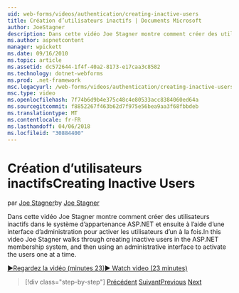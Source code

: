 ```yaml
---
uid: web-forms/videos/authentication/creating-inactive-users
title: Création d’utilisateurs inactifs | Documents Microsoft
author: JoeStagner
description: Dans cette vidéo Joe Stagner montre comment créer des utilisateurs inactifs dans le système d’appartenance ASP.NET et ensuite à l’aide d’une interface d’administration pour activer les utilisateurs un...
ms.author: aspnetcontent
manager: wpickett
ms.date: 09/16/2010
ms.topic: article
ms.assetid: dc572644-1f4f-40a2-8173-e17caa3c8582
ms.technology: dotnet-webforms
ms.prod: .net-framework
msc.legacyurl: /web-forms/videos/authentication/creating-inactive-users
msc.type: video
ms.openlocfilehash: 7f74b6d9b4e375c48c4e80533acc8384060ed64a
ms.sourcegitcommit: f8852267f463b62d7f975e56bea9aa3f68fbbdeb
ms.translationtype: MT
ms.contentlocale: fr-FR
ms.lasthandoff: 04/06/2018
ms.locfileid: "30884400"
---
```

<a name="creating-inactive-users"></a><span data-ttu-id="1a9dc-103">Création d’utilisateurs inactifs</span><span class="sxs-lookup"><span data-stu-id="1a9dc-103">Creating Inactive Users</span></span>
====================
<span data-ttu-id="1a9dc-104">par [Joe Stagner](https://github.com/JoeStagner)</span><span class="sxs-lookup"><span data-stu-id="1a9dc-104">by [Joe Stagner](https://github.com/JoeStagner)</span></span>

<span data-ttu-id="1a9dc-105">Dans cette vidéo Joe Stagner montre comment créer des utilisateurs inactifs dans le système d’appartenance ASP.NET et ensuite à l’aide d’une interface d’administration pour activer les utilisateurs d’un à la fois.</span><span class="sxs-lookup"><span data-stu-id="1a9dc-105">In this video Joe Stagner walks through creating inactive users in the ASP.NET membership system, and then using an administrative interface to activate the users one at a time.</span></span>

[<span data-ttu-id="1a9dc-106">&#9654;Regardez la vidéo (minutes 23)</span><span class="sxs-lookup"><span data-stu-id="1a9dc-106">&#9654; Watch video (23 minutes)</span></span>](https://channel9.msdn.com/Blogs/ASP-NET-Site-Videos/creating-inactive-users)

> [!div class="step-by-step"]
> <span data-ttu-id="1a9dc-107">[Précédent](simple-web-service-authentication.md)
> [Suivant](sql-injection-defense.md)</span><span class="sxs-lookup"><span data-stu-id="1a9dc-107">[Previous](simple-web-service-authentication.md)
[Next](sql-injection-defense.md)</span></span>

